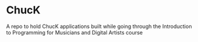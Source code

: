 ChucK
=====

A repo to hold ChucK applications built while going through the Introduction to Programming for Musicians and Digital Artists course
